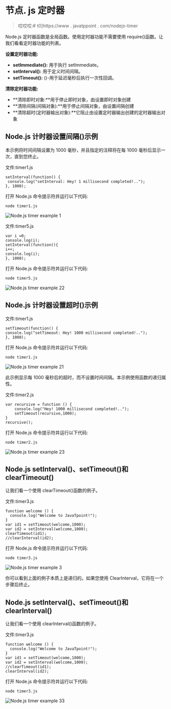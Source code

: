 # 节点. js 定时器

> 哎哎哎:# t0]https://www . javatppoint . com/nodejs-timer

Node.js 定时器函数是全局函数。使用定时器功能不需要使用 require()函数。让我们看看定时器功能的列表。

**设置定时器功能:**

*   **setImmediate():** 用于执行 setImmediate。
*   **setInterval():** 用于定义时间间隔。
*   **setTimeout():** ()-用于延迟毫秒后执行一次性回调。

**清除定时器功能:**

*   **清除即时对象:**用于停止即时对象，由设置即时对象创建
*   **清除间隔(间隔对象):**用于停止间隔对象，由设置间隔创建
*   **清除超时(定时器输出对象):**它阻止由设置定时器输出创建的定时器输出对象

## Node.js 计时器设置间隔()示例

本示例将时间间隔设置为 1000 毫秒，并且指定的注释将在每 1000 毫秒后显示一次，直到您终止。

文件:timer1.js

```
setInterval(function() {
 console.log("setInterval: Hey! 1 millisecond completed!.."); 
}, 1000);

```

打开 Node.js 命令提示符并运行以下代码:

```
node timer1.js

```

![Node.js timer example 1](../Images/9140c4c63422d8f01d31b1527233368b.png)

文件:timer5.js

```
var i =0;
console.log(i);
setInterval(function(){
i++;
console.log(i);
}, 1000); 

```

打开 Node.js 命令提示符并运行以下代码:

```
node timer5.js

```

![Node.js timer example 22](../Images/db0d700b5a9b507d940aeff67ec888bf.png)

## Node.js 计时器设置超时()示例

文件:timer1.js

```
setTimeout(function() { 
console.log("setTimeout: Hey! 1000 millisecond completed!..");
}, 1000);

```

打开 Node.js 命令提示符并运行以下代码:

```
node timer1.js

```

![Node.js timer example 21](../Images/d398aa83a37447462a3021ed287b14f1.png)

此示例显示每 1000 毫秒后的超时，而不设置时间间隔。本示例使用函数的递归属性。

文件:timer2.js

```
var recursive = function () {
    console.log("Hey! 1000 millisecond completed!.."); 
    setTimeout(recursive,1000);
}
recursive(); 

```

打开 Node.js 命令提示符并运行以下代码:

```
node timer2.js

```

![Node.js timer example 23](../Images/31f26d0059e47472492908c334305099.png)

## Node.js setInterval()、setTimeout()和 clearTimeout()

让我们看一个使用 clearTimeout()函数的例子。

文件:timer3.js

```
function welcome () {
  console.log("Welcome to JavaTpoint!");
}
var id1 = setTimeout(welcome,1000);
var id2 = setInterval(welcome,1000);
clearTimeout(id1);
//clearInterval(id2);

```

打开 Node.js 命令提示符并运行以下代码:

```
node timer3.js

```

![Node.js timer example 3](../Images/0936a7c3a74e75df0d4818c4fa1b99c5.png)

你可以看到上面的例子本质上是递归的。如果您使用 ClearInterval，它将在一个步骤后终止。

## Node.js setInterval()、setTimeout()和 clearInterval()

让我们看一个使用 clearInterval()函数的例子。

文件:timer3.js

```
function welcome () {
  console.log("Welcome to JavaTpoint!");
}
var id1 = setTimeout(welcome,1000);
var id2 = setInterval(welcome,1000);
//clearTimeout(id1);
clearInterval(id2);

```

打开 Node.js 命令提示符并运行以下代码:

```
node timer3.js

```

![Node.js timer example 33](../Images/3462592c3fdc4d52addb154d581e7f3a.png)
